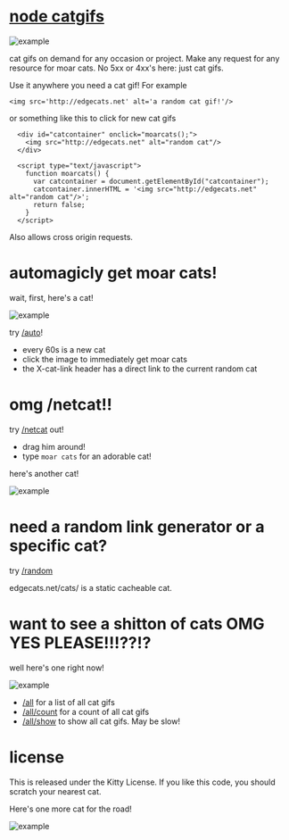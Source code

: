 # [node catgifs](http://edgecats.net)

![example](http://edgecats.net)

cat gifs on demand for any occasion or project. Make any request for any resource for moar cats. No 5xx or 4xx's here: just cat gifs.

Use it anywhere you need a cat gif!  For example

```<img src='http://edgecats.net' alt='a random cat gif!'/>```

or something like this to click for new cat gifs

```
  <div id="catcontainer" onclick="moarcats();">
    <img src="http://edgecats.net" alt="random cat"/>
  </div>

  <script type="text/javascript">
    function moarcats() {
      var catcontainer = document.getElementById("catcontainer");
      catcontainer.innerHTML = '<img src="http://edgecats.net" alt="random cat"/>';
      return false;
    }
  </script>
```

Also allows cross origin requests.

# automagicly get moar cats!

wait, first, here's a cat!

![example](http://edgecats.net/a)

try [/auto](http://edgecats.net/auto)!  

* every 60s is a new cat
* click the image to immediately get moar cats
* the X-cat-link header has a direct link to the current random cat

# omg /netcat!!

try [/netcat](http://edgecats.net/netcat) out!

* drag him around!
* type `moar cats` for an adorable cat!

here's another cat!

![example](http://edgecats.net/b)

# need a random link generator or a specific cat?

try [/random](http://edgecats.net/random)

edgecats.net/cats/<whatever> is a static cacheable cat.

# want to see a shitton of cats OMG YES PLEASE!!!??!? 

well here's one right now!

![example](http://edgecats.net/c)

* [/all](http://edgecats.net/all) for a list of all cat gifs
* [/all/count](http://edgecats.net/all/count) for a count of all cat gifs
* [/all/show](http://edgecats.net/all/show) to show all cat gifs.  May be slow!

# license

This is released under the Kitty License.  If you like this code, you should scratch your nearest cat.

Here's one more cat for the road!

![example](http://edgecats.net/d)
